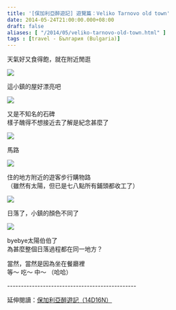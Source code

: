 ```yaml
---
title: '[保加利亞醉遊記] 遊覽篇：Veliko Tarnovo old town'
date: 2014-05-24T21:00:00.000+08:00
draft: false
aliases: [ "/2014/05/veliko-tarnovo-old-town.html" ]
tags : [travel - България (Bulgaria)]
---
```


天氣好又食得飽，就在附近閒逛  

[![](https://2.bp.blogspot.com/-e4B96288TbE/XDrZ-6ogP6I/AAAAAAAAFJo/XkJPrP1Xa9EaVW3M1kqrFnSBDjIHWrYwACLcBGAs/s640/14250179732_8d5fa5cd4a_z.jpg)](https://2.bp.blogspot.com/-e4B96288TbE/XDrZ-6ogP6I/AAAAAAAAFJo/XkJPrP1Xa9EaVW3M1kqrFnSBDjIHWrYwACLcBGAs/s1600/14250179732_8d5fa5cd4a_z.jpg)

這小鎮的屋好漂亮吧  

[![](https://2.bp.blogspot.com/-3M7COSEwg8k/XDraFBQ2zTI/AAAAAAAAFJs/8ogFsrjkci0S-fV6iJVs5RBUfRRVz1o7QCLcBGAs/s640/14229210606_8a4e14c0be_z.jpg)](https://2.bp.blogspot.com/-3M7COSEwg8k/XDraFBQ2zTI/AAAAAAAAFJs/8ogFsrjkci0S-fV6iJVs5RBUfRRVz1o7QCLcBGAs/s1600/14229210606_8a4e14c0be_z.jpg)

又是不知名的石碑  
樣子醜得不想接近去了解是紀念甚麼了  

[![](https://3.bp.blogspot.com/-FPl0PCCP00U/XDraOmD8XqI/AAAAAAAAFJw/n93zsP66BXgmz9fT1caPXcIe9zhTiSptgCLcBGAs/s640/14065783257_6ec4748926_z.jpg)](https://3.bp.blogspot.com/-FPl0PCCP00U/XDraOmD8XqI/AAAAAAAAFJw/n93zsP66BXgmz9fT1caPXcIe9zhTiSptgCLcBGAs/s1600/14065783257_6ec4748926_z.jpg)

馬路  

[![](https://3.bp.blogspot.com/-3_OkxBVzIOg/XDraUlfPJCI/AAAAAAAAFJ4/2MEOqgpddGoy77HFqstfwU3VI4IDq21agCLcBGAs/s640/14229211416_b72d3acb20_z.jpg)](https://3.bp.blogspot.com/-3_OkxBVzIOg/XDraUlfPJCI/AAAAAAAAFJ4/2MEOqgpddGoy77HFqstfwU3VI4IDq21agCLcBGAs/s1600/14229211416_b72d3acb20_z.jpg)

住的地方附近的遊客步行購物路  
（雖然有太陽，但已是七八點所有鋪頭都收工了）  

[![](https://4.bp.blogspot.com/-BTK-_4YxFqo/XDraZo-YbqI/AAAAAAAAFJ8/qbOlTTnVSQsR_kDhrKyeTHt6fNwu_ihlwCLcBGAs/s640/14065697118_b29666a6a6_z.jpg)](https://4.bp.blogspot.com/-BTK-_4YxFqo/XDraZo-YbqI/AAAAAAAAFJ8/qbOlTTnVSQsR_kDhrKyeTHt6fNwu_ihlwCLcBGAs/s1600/14065697118_b29666a6a6_z.jpg)

日落了，小鎮的顏色不同了  

[![](https://3.bp.blogspot.com/-EnaFrjT1ux4/XDraelVJjuI/AAAAAAAAFKA/QXC1Jgd3OiUrzuf0g9M-7w6i_Y_OKyuTACLcBGAs/s640/14229210946_33b4dfe8d4_z.jpg)](https://3.bp.blogspot.com/-EnaFrjT1ux4/XDraelVJjuI/AAAAAAAAFKA/QXC1Jgd3OiUrzuf0g9M-7w6i_Y_OKyuTACLcBGAs/s1600/14229210946_33b4dfe8d4_z.jpg)

byebye太陽伯伯了  
為甚麼整個日落過程都在同一地方？  
  
當然，當然是因為坐在餐廳裡  
等～ 吃～ 中～ （哈哈）  
  
\-----------------------------------------------  
  
延伸閱讀：[保加利亞醉遊記（14D16N）](http://www.hidie.net/2014/06/14d16n.html)